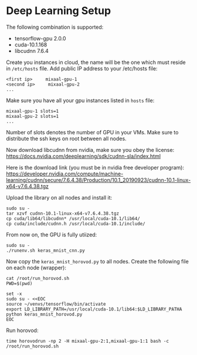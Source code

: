 # Deep Learning Setup

The following combination is supported:
 * tensorflow-gpu 2.0.0
 * cuda-10.1.168
 * libcudnn 7.6.4

Create you instances in cloud, the name will be the one which must reside in `/etc/hosts` file. Add public IP address to your /etc/hosts file:

```
<first ip>     mixaal-gpu-1
<second ip>     mixaal-gpu-2
...
```

Make sure you have all your gpu instances listed in `hosts` file:
```
mixaal-gpu-1 slots=1
mixaal-gpu-2 slots=1
...
```

Number of slots denotes the number of GPU in your VMs. Make sure to distribute the ssh keys on root between all nodes.

Now download libcudnn from nvidia, make sure you obey the license:
https://docs.nvidia.com/deeplearning/sdk/cudnn-sla/index.html

Here is the download link (you must be in nvidia free developer program):
https://developer.nvidia.com/compute/machine-learning/cudnn/secure/7.6.4.38/Production/10.1_20190923/cudnn-10.1-linux-x64-v7.6.4.38.tgz

Upload the library on all nodes and install it:
```
sudo su -
tar xzvf cudnn-10.1-linux-x64-v7.6.4.38.tgz 
cp cuda/lib64/libcudnn* /usr/local/cuda-10.1/lib64/
cp cuda/include/cudnn.h /usr/local/cuda-10.1/include/
```

From now on, the GPU is fully utiized:

```
sudo su -
./runenv.sh keras_mnist_cnn.py
```

Now copy the `keras_mnist_horovod.py` to all nodes. Create the following file on each node (wrapper):
```
cat /root/run_horovod.sh
PWD=$(pwd)

set -x
sudo su - <<EOC
source ~/venvs/tensorflow/bin/activate
export LD_LIBRARY_PATH=/usr/local/cuda-10.1/lib64:$LD_LIBRARY_PATHA
python keras_mnist_horovod.py
EOC
```

Run horovod:
```
time horovodrun -np 2 -H mixaal-gpu-2:1,mixaal-gpu-1:1 bash -c /root/run_horovod.sh
```
